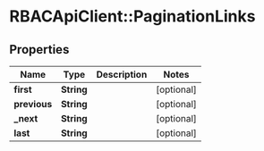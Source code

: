 # RBACApiClient::PaginationLinks

## Properties
Name | Type | Description | Notes
------------ | ------------- | ------------- | -------------
**first** | **String** |  | [optional] 
**previous** | **String** |  | [optional] 
**_next** | **String** |  | [optional] 
**last** | **String** |  | [optional] 


